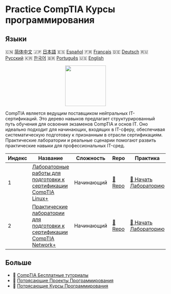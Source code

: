 # Practice CompTIA Курсы программирования

## Языки

🇨🇳 [简体中文](README_zh.md) 🇯🇵 [日本語](README_ja.md) 🇪🇸 [Español](README_es.md) 🇫🇷 [Français](README_fr.md) 🇩🇪 [Deutsch](README_de.md) 🇷🇺 [Русский](README_ru.md) 🇰🇷 [한국어](README_ko.md) 🇧🇷 [Português](README_pt.md) 🇺🇸 [English](README.md) 

<div align="center">
<img width="128px" src="https://file.labex.io/path/ZbzxjVKrvgFc.png">
</div>

CompTIA является ведущим поставщиком нейтральных IT-сертификаций. Это дерево навыков предлагает структурированный путь обучения для освоения экзаменов CompTIA и основ IT. Оно идеально подходит для начинающих, входящих в IT-сферу, обеспечивая систематическую подготовку к признанным в отрасли сертификациям. Практические лаборатории и реальные сценарии помогают развить практические навыки для профессиональных IT-сред.

|   Индекс | Название                                                                                                                                  | Сложность   | Repo                                                                        | Практика                                                                                |
|----------|-------------------------------------------------------------------------------------------------------------------------------------------|-------------|-----------------------------------------------------------------------------|-----------------------------------------------------------------------------------------|
|        1 | [Лабораторные работы для подготовки к сертификации CompTIA Linux+](https://labex.io/ru/courses/comptia-linux-plus-training-labs)          | Начинающий  | [🔗 Repo](https://github.com/labex-labs/comptia-linux-plus-training-labs)   | [🚀 Начать Лабораторию](https://labex.io/ru/courses/comptia-linux-plus-training-labs)   |
|        2 | [Практические лаборатории для подготовки к сертификации CompTIA Network+](https://labex.io/ru/courses/comptia-network-plus-training-labs) | Начинающий  | [🔗 Repo](https://github.com/labex-labs/comptia-network-plus-training-labs) | [🚀 Начать Лабораторию](https://labex.io/ru/courses/comptia-network-plus-training-labs) |

## Больше

- 🔗 [CompTIA Бесплатные туториалы](https://github.com/labex-labs/comptia-free-tutorials)
- 🔗 [Потрясающие Проекты Программирования](https://github.com/labex-labs/awesome-programming-projects)
- 🔗 [Потрясающие Курсы Программирования](https://github.com/labex-labs/awesome-programming-courses)

